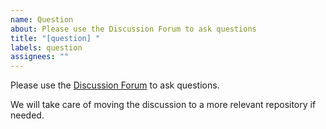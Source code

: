 ```yaml
---
name: Question
about: Please use the Discussion Forum to ask questions
title: "[question] "
labels: question
assignees: ""
---
```


Please use the [Discussion Forum](https://github.com/openwisp/django-loci/discussions) to ask questions.

We will take care of moving the discussion to a more relevant repository if needed.
